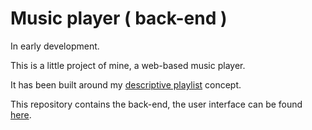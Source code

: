# Music player ( back-end )

In early development.

This is a little project of mine, a web-based music player.

It has been built around my [descriptive playlist](https://github.com/adinan-cenci/descriptive-playlist-definition) concept.

This repository contains the back-end, the user interface can be found [here](https://github.com/adinan-cenci/player-frontend).
